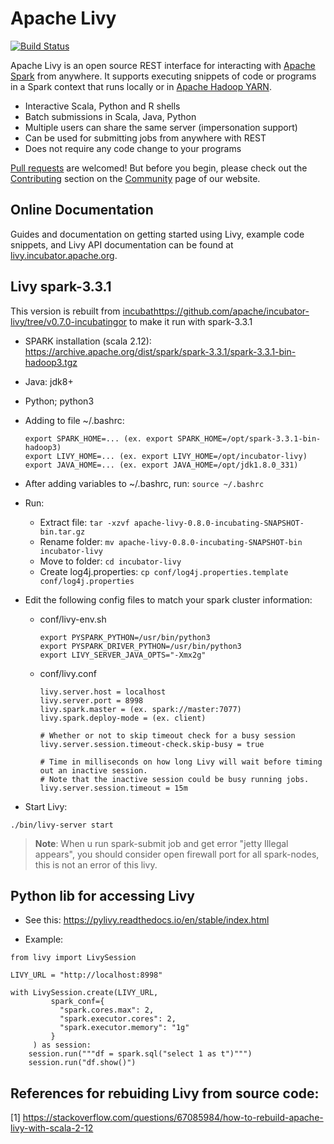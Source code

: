 # Apache Livy

[![Build Status](https://travis-ci.org/apache/incubator-livy.svg?branch=master)](https://travis-ci.org/apache/incubator-livy)

Apache Livy is an open source REST interface for interacting with
[Apache Spark](http://spark.apache.org) from anywhere. It supports executing snippets of code or
programs in a Spark context that runs locally or in
[Apache Hadoop YARN](http://hadoop.apache.org/docs/current/hadoop-yarn/hadoop-yarn-site/YARN.html).

* Interactive Scala, Python and R shells
* Batch submissions in Scala, Java, Python
* Multiple users can share the same server (impersonation support)
* Can be used for submitting jobs from anywhere with REST
* Does not require any code change to your programs

[Pull requests](https://github.com/apache/incubator-livy/pulls) are welcomed! But before you begin,
please check out the [Contributing](http://livy.incubator.apache.org/community#Contributing)
section on the [Community](http://livy.incubator.apache.org/community) page of our website.

## Online Documentation

Guides and documentation on getting started using Livy, example code snippets, and Livy API
documentation can be found at [livy.incubator.apache.org](http://livy.incubator.apache.org).

## Livy spark-3.3.1

This version is rebuilt from [incubathttps://github.com/apache/incubator-livy/tree/v0.7.0-incubatingor](https://github.com/apache/incubator-livy/tree/v0.7.0-incubating) to make it run with spark-3.3.1

- SPARK installation (scala 2.12): https://archive.apache.org/dist/spark/spark-3.3.1/spark-3.3.1-bin-hadoop3.tgz
- Java: jdk8+
- Python; python3
- Adding to file ~/.bashrc:
  ```
  export SPARK_HOME=... (ex. export SPARK_HOME=/opt/spark-3.3.1-bin-hadoop3)
  export LIVY_HOME=... (ex. export LIVY_HOME=/opt/incubator-livy)
  export JAVA_HOME=... (ex. export JAVA_HOME=/opt/jdk1.8.0_331)
  ```
- After adding variables to ~/.bashrc, run: `source ~/.bashrc`
- Run: 
  
  * Extract file: `tar -xzvf apache-livy-0.8.0-incubating-SNAPSHOT-bin.tar.gz`
  * Rename folder: `mv apache-livy-0.8.0-incubating-SNAPSHOT-bin incubator-livy`
  * Move to folder: `cd incubator-livy`
  * Create log4j.properties: `cp conf/log4j.properties.template conf/log4j.properties`
  
- Edit the following config files to match your spark cluster information: 
  - conf/livy-env.sh
    ```    
    export PYSPARK_PYTHON=/usr/bin/python3
    export PYSPARK_DRIVER_PYTHON=/usr/bin/python3
    export LIVY_SERVER_JAVA_OPTS="-Xmx2g"

    ```
  - conf/livy.conf
    ```
    livy.server.host = localhost
    livy.server.port = 8998
    livy.spark.master = (ex. spark://master:7077)
    livy.spark.deploy-mode = (ex. client)

    # Whether or not to skip timeout check for a busy session
    livy.server.session.timeout-check.skip-busy = true

    # Time in milliseconds on how long Livy will wait before timing out an inactive session.
    # Note that the inactive session could be busy running jobs.    
    livy.server.session.timeout = 15m
    ```

- Start Livy:
 ```
 ./bin/livy-server start
 ```

> **Note**:
When u run spark-submit job and get error "jetty Illegal appears", you should consider open firewall port for all spark-nodes, this is not an error of this livy.
 
## Python lib for accessing Livy

- See this: https://pylivy.readthedocs.io/en/stable/index.html

- Example:
```
from livy import LivySession

LIVY_URL = "http://localhost:8998"

with LivySession.create(LIVY_URL,
         spark_conf={
           "spark.cores.max": 2,
           "spark.executor.cores": 2,
           "spark.executor.memory": "1g"
         }
     ) as session:
    session.run("""df = spark.sql("select 1 as t")""")
    session.run("df.show()")

```

## References for rebuiding Livy from source code:
[1] https://stackoverflow.com/questions/67085984/how-to-rebuild-apache-livy-with-scala-2-12
